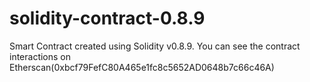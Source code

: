 # solidity-contract-0.8.9
Smart Contract created using Solidity v0.8.9. You can see the contract interactions on Etherscan(0xbcf79FefC80A465e1fc8c5652AD0648b7c66c46A)
